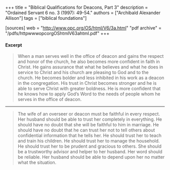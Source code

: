 +++
title = "Biblical Qualifications for Deacons, Part 3"
description = "Ordained Servant 6 no. 3 (1997): 49-54."
authors = ["Archibald Alexander Allison"]
tags = ["biblical foundations"]

[sources]
web = "http://www.opc.org/OS/html/V6/3a.html"
"pdf archive" = "/pdfs/httpwwwopcorgOShtmlV63ahtml.pdf"
+++

#### Excerpt

> When a man serves well in the office of deacon and gains the respect and honor of the church, he also becomes more confident in faith in Christ. He gains assurance that what he believes and what he does in service to Christ and his church are pleasing to God and to the church. He becomes bolder and less inhibited in his work as a deacon in the congregation. His trust in Christ becomes stronger and he is able to serve Christ with greater boldness. He is more confident that he knows how to apply God’s Word to the needs of people whom he serves in the office of deacon.

-------

> The wife of an overseer or deacon must be faithful in every respect. Her husband should be able to trust her completely in everything. He should have no doubt that she will be faithful to him in marriage. He should have no doubt that he can trust her not to tell others about confidential information that he tells her. He should trust her to teach and train his children. He should trust her to manage the household. He should trust her to be prudent and gracious to others. She should be a trustworthy advisor and helper to her husband. Her word should be reliable. Her husband should be able to depend upon her no matter what the situation.